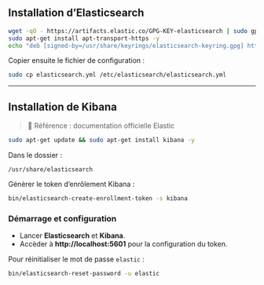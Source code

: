 
## Installation d’Elasticsearch

```bash
wget -qO - https://artifacts.elastic.co/GPG-KEY-elasticsearch | sudo gpg --dearmor -o /usr/share/keyrings/elasticsearch-keyring.gpg
sudo apt-get install apt-transport-https -y
echo "deb [signed-by=/usr/share/keyrings/elasticsearch-keyring.gpg] https://artifacts.elastic.co/packages/9.x/apt stable main" | sudo tee /etc/apt/sources.list.d/elastic-9.x.list
```
Copier ensuite le fichier de configuration :
```bash
sudo cp elasticsearch.yml /etc/elasticsearch/elasticsearch.yml
```

---

## Installation de Kibana

> 🔗 Référence : documentation officielle Elastic

```bash
sudo apt-get update && sudo apt-get install kibana -y
```
Dans le dossier :
```
/usr/share/elasticsearch
```
Génèrer le token d’enrôlement Kibana :
```bash
bin/elasticsearch-create-enrollment-token -s kibana
```

### Démarrage et configuration

- Lancer **Elasticsearch** et **Kibana**.
- Accèder à **http://localhost:5601** pour la configuration du token.

Pour réinitialiser le mot de passe `elastic` :
```bash
bin/elasticsearch-reset-password -u elastic
```
